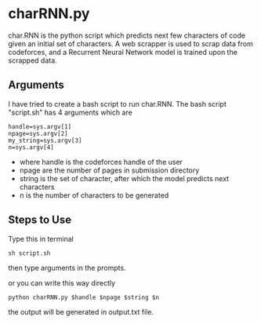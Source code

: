 # charRNN.py
char.RNN is the python script which predicts next few characters of code given an initial set of characters. A web scrapper is used to scrap data from codeforces, and a Recurrent Neural Network model is trained upon the scrapped data.

## Arguments
I have tried to create a bash script to run char.RNN. The bash script "script.sh" has 4 arguments which are 

```
handle=sys.argv[1]
npage=sys.argv[2]
my_string=sys.argv[3]
n=sys.argv[4]
```

* where handle is the codeforces handle of the user
* npage are the number of pages in submission directory
* string is the set of character, after which the model predicts next characters 
* n is the number of characters to be generated


## Steps to Use 

Type this  in terminal

```
sh script.sh  
```
then type arguments in the prompts.

or you can write this way directly 
```
python charRNN.py $handle $npage $string $n 
```
 the output will be generated in output.txt file.


